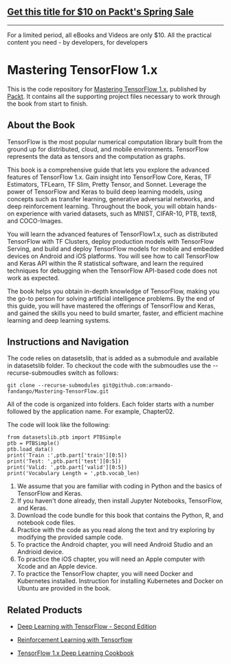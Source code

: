 ## [Get this title for $10 on Packt's Spring Sale](https://www.packt.com/B07766?utm_source=github&utm_medium=packt-github-repo&utm_campaign=spring_10_dollar_2022)
-----
For a limited period, all eBooks and Videos are only $10. All the practical content you need \- by developers, for developers

# Mastering TensorFlow 1.x
This is the code repository for [Mastering TensorFlow 1.x](https://www.packtpub.com/big-data-and-business-intelligence/mastering-tensorflow-1x?utm_source=github&utm_medium=repository&utm_campaign=9781788292061), published by [Packt](https://www.packtpub.com/?utm_source=github). It contains all the supporting project files necessary to work through the book from start to finish.
## About the Book
TensorFlow is the most popular numerical computation library built from the ground up for distributed, cloud, and mobile environments. TensorFlow represents the data as tensors and the computation as graphs.

This book is a comprehensive guide that lets you explore the advanced features of TensorFlow 1.x. Gain insight into TensorFlow Core, Keras, TF Estimators, TFLearn, TF Slim, Pretty Tensor, and Sonnet. Leverage the power of TensorFlow and Keras to build deep learning models, using concepts such as transfer learning, generative adversarial networks, and deep reinforcement learning. Throughout the book, you will obtain hands-on experience with varied datasets, such as MNIST, CIFAR-10, PTB, text8, and COCO-Images.

You will learn the advanced features of TensorFlow1.x, such as distributed TensorFlow with TF Clusters, deploy production models with TensorFlow Serving, and build and deploy TensorFlow models for mobile and embedded devices on Android and iOS platforms. You will see how to call TensorFlow and Keras API within the R statistical software, and learn the required techniques for debugging when the TensorFlow API-based code does not work as expected.

The book helps you obtain in-depth knowledge of TensorFlow, making you the go-to person for solving artificial intelligence problems. By the end of this guide, you will have mastered the offerings of TensorFlow and Keras, and gained the skills you need to build smarter, faster, and efficient machine learning and deep learning systems.

## Instructions and Navigation

The code relies on datasetslib, that is added as a submodule and available in datasetslib folder. To checkout the code with the submoudles use the --recurse-submoudles switch as follows:

```
git clone --recurse-submodules git@github.com:armando-fandango/Mastering-TensorFlow.git
```

All of the code is organized into folders. Each folder starts with a number followed by the application name. For example, Chapter02.



The code will look like the following:
```
from datasetslib.ptb import PTBSimple
ptb = PTBSimple()
ptb.load_data()
print('Train :',ptb.part['train'][0:5])
print('Test: ',ptb.part['test'][0:5])
print('Valid: ',ptb.part['valid'][0:5])
print('Vocabulary Length = ',ptb.vocab_len)
```

1. We assume that you are familiar with coding in Python and the basics of
TensorFlow and Keras.
2. If you haven't done already, then install Jupyter Notebooks, TensorFlow, and
Keras.
3. Download the code bundle for this book that contains the Python, R, and
notebook code files.
4. Practice with the code as you read along the text and try exploring by modifying
the provided sample code.
5. To practice the Android chapter, you will need Android Studio and an Andrioid
device.
6. To practice the iOS chapter, you will need an Apple computer with Xcode and an
Apple device.
7. To practice the TensorFlow chapter, you will need Docker and Kubernetes
installed. Instruction for installing Kubernetes and Docker on Ubuntu are
provided in the book.

## Related Products
* [Deep Learning with TensorFlow - Second Edition](https://www.packtpub.com/big-data-and-business-intelligence/deep-learning-tensorflow-second-edition?utm_source=github&utm_medium=repository&utm_campaign=9781788831109)

* [Reinforcement Learning with Tensorflow](https://www.packtpub.com/big-data-and-business-intelligence/reinforcement-learning-tensorflow?utm_source=github&utm_medium=repository&utm_campaign=9781788835725)

* [TensorFlow 1.x Deep Learning Cookbook](https://www.packtpub.com/big-data-and-business-intelligence/tensorflow-1x-deep-learning-cookbook?utm_source=github&utm_medium=repository&utm_campaign=9781788293594)
